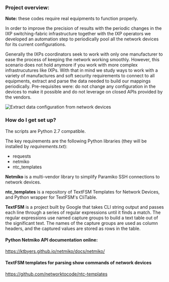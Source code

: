 ### Project overview:

**Note:** these codes require real equipments to function properly.

In order to improve the precision of results with the periodic changes in the IXP switching-fabric infrastructure
together with the IXP operators we developed an automation step to periodically pool all the network devices for its
current configurations.     

Generally the IXPs coordinators seek to work with only one manufacturer to ease the process of keeping the network working smoothly. 
However, this scenario does not hold anymore if you work with more complex infrastrucutures like IXPs. With that in mind we study ways
to work with a variety of manufactures and soft security requirements to connect to all equipments, extract and parse the
data needed to build our mappings periodically. Pre-requisites were: do not change any configuration in the devices to make it possible
and do not leverage on closed APIs provided by the vendors. 


![Extract data configuration from network devices](../../../docs/images/mac2asn-switches-query-configs.png)

###  How do I get set up?

The scripts are Python 2.7 compatible.

The key requirements are the following Python libraries (they will be installed by *requirements.txt*):

  * requests
  * netmiko
  * ntc_templates

**Netmiko** is a multi-vendor library to simplify Paramiko SSH connections to network devices.

**ntc_templates** is a repository of TextFSM Templates for Network Devices, and Python wrapper for TextFSM's CliTable.

**TextFSM** is a project built by Google that takes CLI string output and passes each line through a series of regular 
expressions until it finds a match. The regular expressions use named capture groups to build a text table out of the 
significant text. The names of the capture groups are used as column headers, and the captured values are stored as 
rows in the table.

#### Python Netmiko API documentation online:
https://ktbyers.github.io/netmiko/docs/netmiko/

#### TextFSM templates for parsing show commands of network devices
https://github.com/networktocode/ntc-templates
